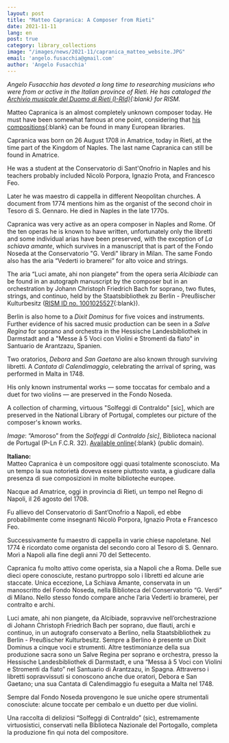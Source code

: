 ```yaml
---
layout: post
title: "Matteo Capranica: A Composer from Rieti"
date: 2021-11-11
lang: en
post: true
category: library_collections
image: "/images/news/2021-11/capranica_matteo_website.JPG"
email: 'angelo.fusacchia@gmail.com'
author: 'Angelo Fusacchia'
---
```


_Angelo Fusacchia has devoted a long time to researching musicians who were from or active in the Italian province of Rieti. He has cataloged the [Archivio musicale del Duomo di Rieti (I-RId)](https://opac.rism.info/search?View=rism&siglum=I-RId){:blank} for RISM._

Matteo Capranica is an almost completely unknown composer today. He must have been somewhat famous at one point, considering that [his compositions](https://opac.rism.info/search?View=rism&author=Capranica+Matteo){:blank} can be found in many European libraries.

Capranica was born on 26 August 1708 in Amatrice, today in Rieti, at the time part of the Kingdom of Naples. The last name Capranica can still be found in Amatrice.

He was a student at the Conservatorio di Sant'Onofrio in Naples and his teachers probably included Nicolò Porpora, Ignazio Prota, and Francesco Feo.

Later he was maestro di cappella in different Neopolitan churches. A document from 1774 mentions him as the organist of the second choir in Tesoro di S. Gennaro. He died in Naples in the late 1770s.

Capranica was very active as an opera composer in Naples and Rome. Of the ten operas he is known to have written, unfortunately only the libretti and some individual arias have been preserved, with the exception of _La schiava amante_, which survives in a manuscript that is part of the Fondo Noseda at the Conservatorio "G. Verdi" library in Milan. The same Fondo also has the aria “Vederti io bramerei” for alto voice and strings.

The aria “Luci amate, ahi non piangete” from the opera seria _Alcibiade_ can be found in an autograph manuscript by the composer but in an orchestration by Johann Christoph Friedrich Bach for soprano, two flutes, strings, and continuo, held by the Staatsbibliothek zu Berlin - Preußischer Kulturbesitz ([RISM ID no. 1001025527](https://opac.rism.info/search?id=1001025527&View=rism){:blank}).

Berlin is also home to a _Dixit Dominus_ for five voices and instruments. Further evidence of his sacred music production can be seen in a _Salve Regina_ for soprano and orchestra in the Hessische Landesbibliothek in Darmstadt and a "Messe â 5 Voci con Violini e Stromenti da fiato" in Santuario de Arantzazu, Spanien.

Two oratorios, _Debora_ and _San Gaetano_ are also known through surviving libretti. A _Cantata di Calendimaggio_, celebrating the arrival of spring, was performed in Malta in 1748.

His only known instrumental works — some toccatas for cembalo  and a duet for two violins — are preserved in the Fondo Noseda.

A collection of charming, virtuous "Solfeggi di Contraldo" [sic], which are preserved in the National Library of Portugal, completes our picture of the composer's known works.  

_Image_: “Amoroso” from the _Solfeggi di Contraldo [sic]_, Biblioteca nacional de Portugal (P-Ln F.C.R. 32). [Available online](https://purl.pt/30130){:blank} (public domain).  


**Italiano:**  
Matteo Capranica è un compositore oggi quasi totalmente sconosciuto. Ma un tempo la sua notorietà doveva essere piuttosto vasta, a giudicare dalla presenza di sue composizioni in molte biblioteche europee.  

Nacque ad Amatrice, oggi in provincia di Rieti, un tempo nel Regno di Napoli, il 26 agosto del 1708.  

Fu allievo del Conservatorio di Sant’Onofrio a Napoli, ed ebbe probabilmente come insegnanti Nicolò Porpora, Ignazio Prota e Francesco Feo.  

Successivamente fu maestro di cappella in varie chiese napoletane. Nel 1774 è ricordato come organista del secondo coro al Tesoro di S. Gennaro. Morì a Napoli alla fine degli anni 70 del Settecento.  

Capranica fu molto attivo come operista, sia a Napoli che a Roma. Delle sue dieci opere conosciute, restano purtroppo solo i libretti ed alcune arie staccate. Unica eccezione, La Schiava Amante, conservata in un manoscritto del Fondo Noseda, nella Biblioteca del Conservatorio “G. Verdi” di Milano. Nello stesso fondo compare anche l’aria Vederti io bramerei, per contralto e archi.  

Luci amate, ahi non piangete, da Alcibiade, sopravvive nell’orchestrazione di Johann Christoph Friedrich Bach per soprano, due flauti, archi e continuo, in un autografo conservato a Berlino, nella Staatsbibliothek zu Berlin - Preußischer Kulturbesitz. Sempre a Berlino è presente un Dixit Dominus a cinque voci e strumenti. Altre testimonianze della sua produzione sacra sono un Salve Regina per soprano e orchestra, presso la Hessische Landesbibliothek di Darmstadt, e una “Messa â 5 Voci con Violini e Stromenti da fiato” nel Santuario di Arantzazu, in Spagna.
Attraverso i libretti sopravvissuti si conoscono anche due oratori, Debora e San Gaetano; una sua Cantata di Calendimaggio fu eseguita a Malta nel 1748.  

Sempre dal Fondo Noseda provengono le sue uniche opere strumentali conosciute: alcune toccate per cembalo e un duetto per due violini.  

Una raccolta di deliziosi “Solfeggi di Contraldo” (sic), estremamente virtuosistici, conservati nella Biblioteca Nazionale del Portogallo, completa la produzione fin qui nota del compositore.
